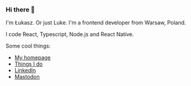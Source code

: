 ### Hi there 👋

I'm Łukasz. Or just Luke. I'm a frontend developer from Warsaw, Poland.

I code React, Typescript, Node.js and React Native.

Some cool things:

* [My homepage](https://www.lukaszwojcik.net/)
* [Things I do](https://www.lukem.net/)
* [LinkedIn](https://www.linkedin.com/in/lukaszwojcik/)
* [Mastodon](https://mastodon.lukem.net/@lukem)
